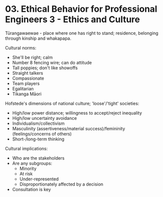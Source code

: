 # 03. Ethical Behavior for Professional Engineers 3 - Ethics and Culture

Tūrangawaewae - place where one has right to stand; residence, belonging through kinship and whakapapa.

Cultural norms:

- She'll be right; calm
- Number 8 fencing wire; can do attitude
- Tall poppies; don't like showoffs
- Straight talkers
- Compassionate
- Team players
- Egalitarian
- Tikanga Māori

Hofstede's dimensions of national culture; 'loose'/'tight' societies:

- High/low power distance; willingness to accept/reject inequality
- High/low uncertainty avoidance
- Individualism/collectivism
- Masculinity (assertiveness/material success)/femininity (feelings/concerns of others)
- Short-/long-term thinking

Cultural implications:

- Who are the stakeholders
- Are any subgroups:
  - Minority
  - At risk
  - Under-represented
  - Disproportionately affected by a decision
- Consultation is key
